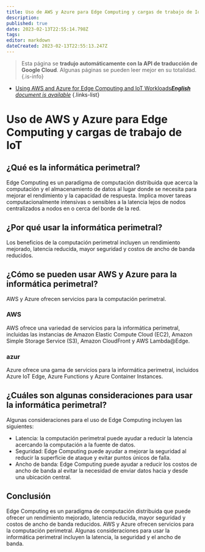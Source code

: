 ```yaml
---
title: Uso de AWS y Azure para Edge Computing y cargas de trabajo de IoT
description: 
published: true
date: 2023-02-13T22:55:14.798Z
tags: 
editor: markdown
dateCreated: 2023-02-13T22:55:13.247Z
---
```


> Esta página se **tradujo automáticamente con la API de traducción de Google Cloud**.
Algunas páginas se pueden leer mejor en su totalidad.{.is-info}



- [Using AWS and Azure for Edge Computing and IoT Workloads***English** document is available*](/en/Knowledge-base/Cloud/using-aws-and-azure-for-edge-computing-and-iot-workloads)
{.links-list}


# Uso de AWS y Azure para Edge Computing y cargas de trabajo de IoT

## ¿Qué es la informática perimetral?

Edge Computing es un paradigma de computación distribuida que acerca la computación y el almacenamiento de datos al lugar donde se necesita para mejorar el rendimiento y la capacidad de respuesta. Implica mover tareas computacionalmente intensivas o sensibles a la latencia lejos de nodos centralizados a nodos en o cerca del borde de la red.

## ¿Por qué usar la informática perimetral?

Los beneficios de la computación perimetral incluyen un rendimiento mejorado, latencia reducida, mayor seguridad y costos de ancho de banda reducidos.

## ¿Cómo se pueden usar AWS y Azure para la informática perimetral?

AWS y Azure ofrecen servicios para la computación perimetral.

### AWS

AWS ofrece una variedad de servicios para la informática perimetral, incluidas las instancias de Amazon Elastic Compute Cloud (EC2), Amazon Simple Storage Service (S3), Amazon CloudFront y AWS Lambda@Edge.

### azur

Azure ofrece una gama de servicios para la informática perimetral, incluidos Azure IoT Edge, Azure Functions y Azure Container Instances.

## ¿Cuáles son algunas consideraciones para usar la informática perimetral?

Algunas consideraciones para el uso de Edge Computing incluyen las siguientes:

- Latencia: la computación perimetral puede ayudar a reducir la latencia acercando la computación a la fuente de datos.
- Seguridad: Edge Computing puede ayudar a mejorar la seguridad al reducir la superficie de ataque y evitar puntos únicos de falla.
- Ancho de banda: Edge Computing puede ayudar a reducir los costos de ancho de banda al evitar la necesidad de enviar datos hacia y desde una ubicación central.

## Conclusión

Edge Computing es un paradigma de computación distribuida que puede ofrecer un rendimiento mejorado, latencia reducida, mayor seguridad y costos de ancho de banda reducidos. AWS y Azure ofrecen servicios para la computación perimetral. Algunas consideraciones para usar la informática perimetral incluyen la latencia, la seguridad y el ancho de banda.